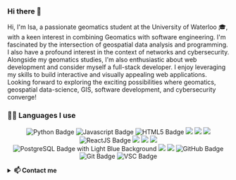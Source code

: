 ### Hi there 👋

<!--
**Isa-khan/Isa-Khan** is a ✨ _special_ ✨ repository because its `README.md` (this file) appears on your GitHub profile.

Here are some ideas to get you started:

- 🔭 I’m currently working on ...
- 🌱 I’m currently learning ...
- 👯 I’m looking to collaborate on ...
- 🤔 I’m looking for help with ...
- 💬 Ask me about ...
- 📫 How to reach me: ...
- 😄 Pronouns: .
- ⚡ Fun fact: ...
-->



Hi, I'm Isa, a passionate geomatics student at the University of Waterloo 🎓, with a keen interest in combining Geomatics with software engineering. I'm fascinated by the intersection of geospatial data analysis and programming. I also have a profound interest in the context of networks and cybersecurity. Alongside my geomatics studies, I'm also enthusiastic about web development and consider myself a full-stack developer. I enjoy leveraging my skills to build interactive and visually appealing web applications. Looking forward to exploring the exciting possibilities where geomatics, geospatial data-science, GIS, software development, and cybersecurity converge!

<h3> 👨‍💻 Languages I use</h3>

<!--START_SECTION:colourise-->
<p align=center>
 <img src="https://img.shields.io/badge/Python-27467a?style=for-the-badge&logo=python&logoColor=white" alt="Python Badge"/>
<img src="https://img.shields.io/badge/Javascript-f5ed56?style=for-the-badge&logo=javascript&logoColor=black" alt="Javascript Badge"/>
<img src="https://img.shields.io/badge/HTML5-f23e11?style=for-the-badge&logo=html5&logoColor=white" alt="HTML5 Badge"/>
<img src="https://img.shields.io/badge/-CSS-0000FF?style=for-the-badge&logo=css3" />
<img src="https://img.shields.io/badge/-Racket-7219B7?style=for-the-badge&logo=racket" />
<img src="https://img.shields.io/badge/-SQL-FFA500?style=for-the-badge&logo=sql" />
<img src="https://img.shields.io/badge/React.js-9fedeb?style=for-the-badge&logo=react&logoColor=black" alt="ReactJS Badge"/>
<img src="https://img.shields.io/badge/-Node.js-339933?style=for-the-badge&logo=node.js" />
<img src="https://img.shields.io/badge/-Express.js-000000?style=for-the-badge&logo=express" />
<img src="https://img.shields.io/badge/-Firebase-FFCA28?style=for-the-badge&logo=firebase" />
<img src="https://img.shields.io/badge/-PostgreSQL-ADD8E6?style=for-the-badge&logo=postgresql" alt="PostgreSQL Badge with Light Blue Background"/>
<img src="https://img.shields.io/badge/-PyGame-FFD700?style=for-the-badge&logo=python" />
<img src="https://img.shields.io/badge/-Postman-FF6C37?style=for-the-badge&logo=postman" />
<img src="https://img.shields.io/badge/GitHub-black?style=for-the-badge&logo=github&logoColor=white" alt="GitHub Badge"/>
 <img src="https://img.shields.io/badge/Git-black?style=for-the-badge&logo=git&logoColor=white" alt="Git Badge"/>
 <img src="https://img.shields.io/badge/Visual%20Studio%20Code-2ba3ed?style=for-the-badge&logo=visualstudiocode&logoColor=white" alt="VSC Badge"/>


<!--END_SECTION:colourise-->

 
<details>
<summary> <b>📫 Contact me </b></summary>
<p align="center">
<a href="https://www.linkedin.com/in/isa-khan-73260420b/"><img alt="LinkedIn" src="https://img.shields.io/badge/LinkedIn-Isa%20Khan%20-blue?style=for-the-badge&logo=linkedin"></a>
<a href="mailto:i6khan@uwaterloo.com"><img alt="Email" src="https://img.shields.io/badge/Email-Isa%20Khan%20-blue?style=for-the-badge&logo=gmail"></a>
</p>
</details>

